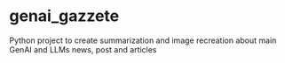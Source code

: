 # genai_gazzete
Python project to create summarization and image recreation about main GenAI and LLMs news, post and articles
